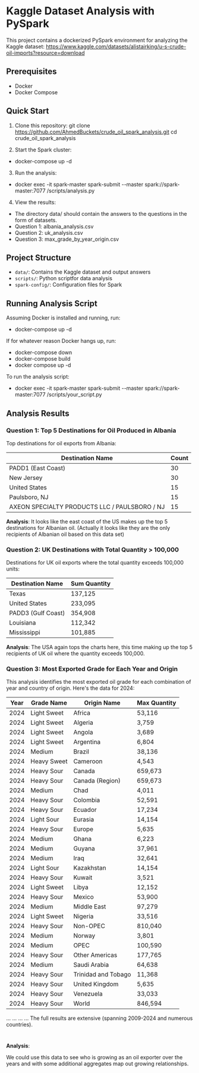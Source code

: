 # Kaggle Dataset Analysis with PySpark

This project contains a dockerized PySpark environment for analyzing the Kaggle dataset: https://www.kaggle.com/datasets/alistairking/u-s-crude-oil-imports?resource=download

## Prerequisites

- Docker
- Docker Compose

## Quick Start

1. Clone this repository:
git clone https://github.com/AhmedBuckets/crude_oil_spark_analysis.git
cd crude_oil_spark_analysis

2. Start the Spark cluster:
- docker-compose up -d

3. Run the analysis:
- docker exec -it spark-master spark-submit --master spark://spark-master:7077 /scripts/analysis.py

4. View the results:
- The directory data/ should contain the answers to the questions in the form of datasets. 
- Question 1: albania_analysis.csv 
- Question 2: uk_analysis.csv
- Question 3: max_grade_by_year_origin.csv

## Project Structure

- `data/`: Contains the Kaggle dataset and output answers
- `scripts/`: Python scriptfor data analysis
- `spark-config/`: Configuration files for Spark

## Running Analysis Script

Assuming Docker is installed and running, run:
- docker-compose up -d

If for whatever reason Docker hangs up, run:
- docker-compose down
- docker-compose build
- docker compose up -d 

To run the analysis script:
- docker exec -it spark-master spark-submit --master spark://spark-master:7077 /scripts/your_script.py



## Analysis Results

### Question 1: Top 5 Destinations for Oil Produced in Albania

Top destinations for oil exports from Albania:

| Destination Name | Count |
|------------------|-------|
| PADD1 (East Coast) | 30 |
| New Jersey | 30 |
| United States | 15 |
| Paulsboro, NJ | 15 |
| AXEON SPECIALTY PRODUCTS LLC / PAULSBORO / NJ | 15 |

**Analysis**: It looks like the east coast of the US makes up the top 5 destinations for Albanian oil. (Actually it looks like they are the only recipients of Albanian oil based on this data set)

### Question 2: UK Destinations with Total Quantity > 100,000

Destinations for UK oil exports where the total quantity exceeds 100,000 units:

| Destination Name | Sum Quantity |
|------------------|-------------|
| Texas | 137,125 |
| United States | 233,095 |
| PADD3 (Gulf Coast) | 354,908 |
| Louisiana | 112,342 |
| Mississippi | 101,885 |

**Analysis**: The USA again tops the charts here, this time making up the top 5 recipients of UK oil where the quantity exceeds 100,000. 

### Question 3: Most Exported Grade for Each Year and Origin

This analysis identifies the most exported oil grade for each combination of year and country of origin. Here's the data for 2024:

| Year | Grade Name | Origin Name | Max Quantity |
|------|------------|-------------|--------------|
| 2024 | Light Sweet | Africa | 53,116 |
| 2024 | Light Sweet | Algeria | 3,759 |
| 2024 | Light Sweet | Angola | 3,689 |
| 2024 | Light Sweet | Argentina | 6,804 |
| 2024 | Medium | Brazil | 38,136 |
| 2024 | Heavy Sweet | Cameroon | 4,543 |
| 2024 | Heavy Sour | Canada | 659,673 |
| 2024 | Heavy Sour | Canada (Region) | 659,673 |
| 2024 | Medium | Chad | 4,011 |
| 2024 | Heavy Sour | Colombia | 52,591 |
| 2024 | Heavy Sour | Ecuador | 17,234 |
| 2024 | Light Sour | Eurasia | 14,154 |
| 2024 | Heavy Sour | Europe | 5,635 |
| 2024 | Medium | Ghana | 6,223 |
| 2024 | Medium | Guyana | 37,961 |
| 2024 | Medium | Iraq | 32,641 |
| 2024 | Light Sour | Kazakhstan | 14,154 |
| 2024 | Heavy Sour | Kuwait | 3,521 |
| 2024 | Light Sweet | Libya | 12,152 |
| 2024 | Heavy Sour | Mexico | 53,900 |
| 2024 | Medium | Middle East | 97,279 |
| 2024 | Light Sweet | Nigeria | 33,516 |
| 2024 | Heavy Sour | Non-OPEC | 810,040 |
| 2024 | Medium | Norway | 3,801 |
| 2024 | Medium | OPEC | 100,590 |
| 2024 | Heavy Sour | Other Americas | 177,765 |
| 2024 | Medium | Saudi Arabia | 64,638 |
| 2024 | Heavy Sour | Trinidad and Tobago | 11,368 |
| 2024 | Heavy Sour | United Kingdom | 5,635 |
| 2024 | Heavy Sour | Venezuela | 33,033 |
| 2024 | Heavy Sour | World | 846,594 |
...
...
...
...
The full results are extensive (spanning 2009-2024 and numerous countries).

#
**Analysis**: 

We could use this data to see who is growing as an oil exporter over the years and with some additional aggregates map out growing relationships. 

